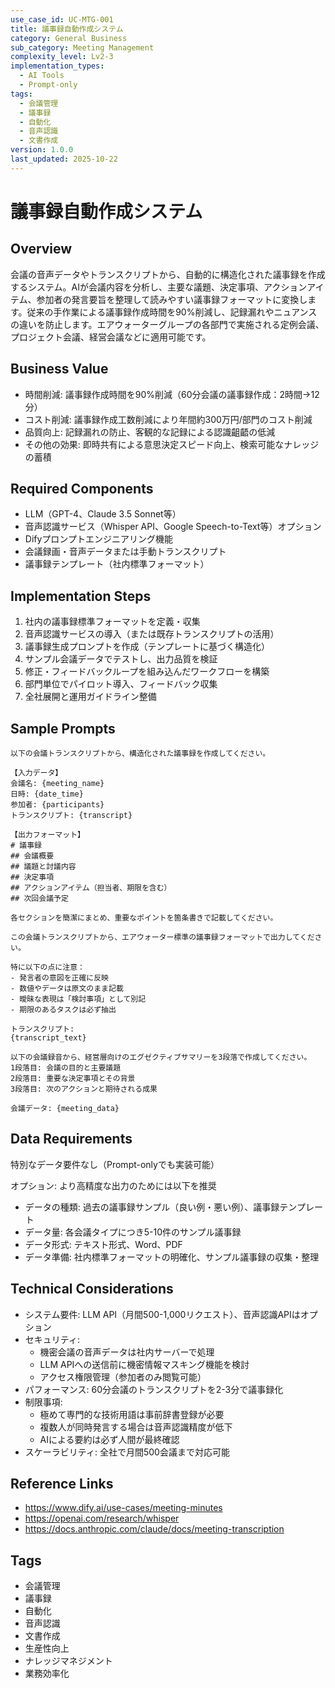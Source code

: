 ```yaml
---
use_case_id: UC-MTG-001
title: 議事録自動作成システム
category: General Business
sub_category: Meeting Management
complexity_level: Lv2-3
implementation_types:
  - AI Tools
  - Prompt-only
tags:
  - 会議管理
  - 議事録
  - 自動化
  - 音声認識
  - 文書作成
version: 1.0.0
last_updated: 2025-10-22
---
```


# 議事録自動作成システム

## Overview

会議の音声データやトランスクリプトから、自動的に構造化された議事録を作成するシステム。AIが会議内容を分析し、主要な議題、決定事項、アクションアイテム、参加者の発言要旨を整理して読みやすい議事録フォーマットに変換します。従来の手作業による議事録作成時間を90%削減し、記録漏れやニュアンスの違いを防止します。エアウォーターグループの各部門で実施される定例会議、プロジェクト会議、経営会議などに適用可能です。

## Business Value

- 時間削減: 議事録作成時間を90%削減（60分会議の議事録作成：2時間→12分）
- コスト削減: 議事録作成工数削減により年間約300万円/部門のコスト削減
- 品質向上: 記録漏れの防止、客観的な記録による認識齟齬の低減
- その他の効果: 即時共有による意思決定スピード向上、検索可能なナレッジの蓄積

## Required Components

- LLM（GPT-4、Claude 3.5 Sonnet等）
- 音声認識サービス（Whisper API、Google Speech-to-Text等）オプション
- Difyプロンプトエンジニアリング機能
- 会議録画・音声データまたは手動トランスクリプト
- 議事録テンプレート（社内標準フォーマット）

## Implementation Steps

1. 社内の議事録標準フォーマットを定義・収集
2. 音声認識サービスの導入（または既存トランスクリプトの活用）
3. 議事録生成プロンプトを作成（テンプレートに基づく構造化）
4. サンプル会議データでテストし、出力品質を検証
5. 修正・フィードバックループを組み込んだワークフローを構築
6. 部門単位でパイロット導入、フィードバック収集
7. 全社展開と運用ガイドライン整備

## Sample Prompts

```
以下の会議トランスクリプトから、構造化された議事録を作成してください。

【入力データ】
会議名: {meeting_name}
日時: {date_time}
参加者: {participants}
トランスクリプト: {transcript}

【出力フォーマット】
# 議事録
## 会議概要
## 議題と討議内容
## 決定事項
## アクションアイテム（担当者、期限を含む）
## 次回会議予定

各セクションを簡潔にまとめ、重要なポイントを箇条書きで記載してください。
```

```
この会議トランスクリプトから、エアウォーター標準の議事録フォーマットで出力してください。

特に以下の点に注意：
- 発言者の意図を正確に反映
- 数値やデータは原文のまま記載
- 曖昧な表現は「検討事項」として別記
- 期限のあるタスクは必ず抽出

トランスクリプト:
{transcript_text}
```

```
以下の会議録音から、経営層向けのエグゼクティブサマリーを3段落で作成してください。
1段落目: 会議の目的と主要議題
2段落目: 重要な決定事項とその背景
3段落目: 次のアクションと期待される成果

会議データ: {meeting_data}
```

## Data Requirements

特別なデータ要件なし（Prompt-onlyでも実装可能）

オプション: より高精度な出力のためには以下を推奨
- データの種類: 過去の議事録サンプル（良い例・悪い例）、議事録テンプレート
- データ量: 各会議タイプにつき5-10件のサンプル議事録
- データ形式: テキスト形式、Word、PDF
- データ準備: 社内標準フォーマットの明確化、サンプル議事録の収集・整理

## Technical Considerations

- システム要件: LLM API（月間500-1,000リクエスト）、音声認識APIはオプション
- セキュリティ:
  - 機密会議の音声データは社内サーバーで処理
  - LLM APIへの送信前に機密情報マスキング機能を検討
  - アクセス権限管理（参加者のみ閲覧可能）
- パフォーマンス: 60分会議のトランスクリプトを2-3分で議事録化
- 制限事項:
  - 極めて専門的な技術用語は事前辞書登録が必要
  - 複数人が同時発言する場合は音声認識精度が低下
  - AIによる要約は必ず人間が最終確認
- スケーラビリティ: 全社で月間500会議まで対応可能

## Reference Links

- https://www.dify.ai/use-cases/meeting-minutes
- https://openai.com/research/whisper
- https://docs.anthropic.com/claude/docs/meeting-transcription

## Tags

- 会議管理
- 議事録
- 自動化
- 音声認識
- 文書作成
- 生産性向上
- ナレッジマネジメント
- 業務効率化
